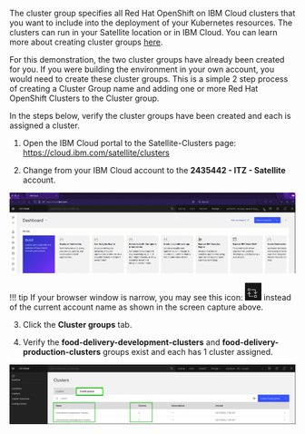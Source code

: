The cluster group specifies all Red Hat OpenShift on IBM Cloud clusters that you want to include into the deployment of your Kubernetes resources. The clusters can run in your Satellite location or in IBM Cloud. You can learn more about creating cluster groups <a href="https://cloud.ibm.com/docs/satellite?topic=satellite-setup-clusters-satconfig#setup-clusters-satconfig-groups" target="_blank">here</a>.

For this demonstration, the two cluster groups have already been created for you. If you were building the environment in your own account, you would need to create these cluster groups. This is a simple 2 step process of creating a Cluster Group name and adding one or more Red Hat OpenShift Clusters to the Cluster group.

In the steps below, verify the cluster groups have been created and each is assigned a cluster.

1. Open the IBM Cloud portal to the Satellite-Clusters page:
  <a href="https://cloud.ibm.com/satellite/clusters" target="_blank">https://cloud.ibm.com/satellite/clusters</a>

2. Change from your IBM Cloud account to the **2435442 - ITZ - Satellite** account.

![](_attachments/ChangeAccounts-a-gif.gif)

!!! tip
    If your browser window is narrow, you may see this icon: ![](_attachments/SwitchAccountsIcon.png) instead of the current account name as shown in the screen capture above.

3. Click the **Cluster groups** tab.

4. Verify the **food-delivery-development-clusters** and **food-delivery-production-clusters** groups exist and each has 1 cluster assigned.

![](_attachments/ClusterGroupsCreated.png)
